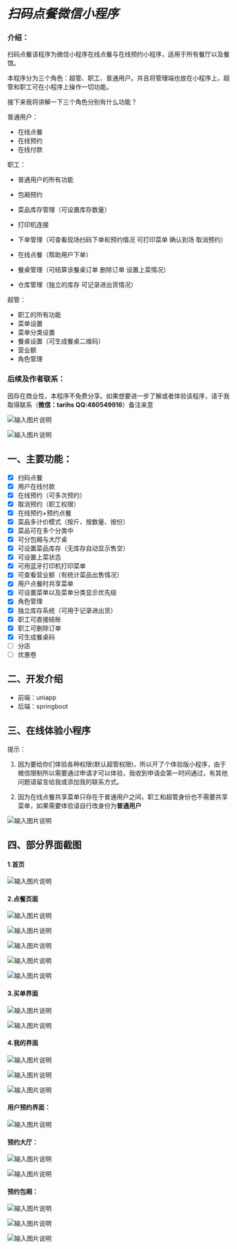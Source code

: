 # *扫码点餐微信小程序*

### 介绍：

扫码点餐该程序为微信小程序在线点餐与在线预约小程序，适用于所有餐厅以及餐馆。

本程序分为三个角色：超管、职工、普通用户。并且将管理端也放在小程序上，超管和职工可在小程序上操作一切功能。

接下来我将讲解一下三个角色分别有什么功能？

普通用户：

- 在线点餐
- 在线预约
- 在线付款

职工：

- 普通用户的所有功能

- 包厢预约
- 菜品库存管理（可设置库存数量）
- 打印机连接
- 下单管理（可查看现场扫码下单和预约情况 可打印菜单 确认到场 取消预约）
- 在线点餐（帮助用户下单）
- 餐桌管理（可结算该餐桌订单 删除订单 设置上菜情况）
- 仓库管理（独立的库存 可记录进出货情况）

超管：

- 职工的所有功能
- 菜单设置
- 菜单分类设置
- 餐桌设置（可生成餐桌二维码）
- 营业额
- 角色管理

### 后续及作者联系：

​	因存在商业性，本程序不免费分享。如果想要进一步了解或者体验该程序，请于我取得联系（**微信：tarihs  QQ:480549916**）备注来意

![输入图片说明](https://gitee.com/lotian999/Scan-QR-code-to-order-food/raw/master/my/wximage.png)

![输入图片说明](https://gitee.com/lotian999/Scan-QR-code-to-order-food/raw/master/my/1717481874006_temp_qrcode_share_9993.png)

## 一、主要功能：

- [x] 扫码点餐
- [x] 用户在线付款
- [x] 在线预约（可多次预约）
- [x] 取消预约（职工权限）
- [x] 在线预约+预约点餐
- [x] 菜品多计价模式（按斤、按数量、按份）
- [x] 菜品可在多个分类中
- [x] 可分包厢与大厅桌
- [x] 可设置菜品库存（无库存自动显示售空）
- [x] 可设置上菜状态
- [x] 可用蓝牙打印机打印菜单
- [x] 可查看营业额（有统计菜品出售情况）
- [x] 用户点餐时共享菜单
- [x] 可设置菜单以及菜单分类显示优先级
- [x] 角色管理
- [x] 独立库存系统（可用于记录进出货）
- [x] 职工可直接结账
- [x] 职工可删除订单
- [x] 可生成餐桌码
- [ ] 分店
- [ ] 优惠卷

## 二、开发介绍

- 前端：uniapp
- 后端：springboot

## 三、在线体验小程序

提示：

1. 因为要给你们体验各种权限(默认超管权限)，所以开了个体验版小程序，由于微信限制所以需要通过申请才可以体验，我收到申请会第一时间通过，有其他问题请留言给我或添加我的联系方式。

2. 因为在线点餐共享菜单只存在于普通用户之间，职工和超管身份也不需要共享菜单，如果需要体验请自行改身份为**普通用户**

![输入图片说明](https://gitee.com/lotian999/Scan-QR-code-to-order-food/raw/master/online/images/ouE-N68irFtGfgtmTuzEVXnI5tZs.jpg)

## 四、部分界面截图

#### 1.首页

![输入图片说明](https://gitee.com/lotian999/Scan-QR-code-to-order-food/raw/master/online/images/image-20240603234342438.png)

#### 2.点餐页面

![输入图片说明](https://gitee.com/lotian999/Scan-QR-code-to-order-food/raw/master/online/images/22.png)

![输入图片说明](https://gitee.com/lotian999/Scan-QR-code-to-order-food/raw/master/online/images/23.png)

![输入图片说明](https://gitee.com/lotian999/Scan-QR-code-to-order-food/raw/master/online/images/24.png)

![输入图片说明](https://gitee.com/lotian999/Scan-QR-code-to-order-food/raw/master/online/images/image-20240527013057878.png)

![输入图片说明](https://gitee.com/lotian999/Scan-QR-code-to-order-food/raw/master/online/images/image-20240527013118680.png)

#### 3.买单界面

![输入图片说明](https://gitee.com/lotian999/Scan-QR-code-to-order-food/raw/master/online/images/image-20240527013404283.png)

![输入图片说明](https://gitee.com/lotian999/Scan-QR-code-to-order-food/raw/master/online/images/image-20240527013501780.png)

#### 4.我的界面

![输入图片说明](https://gitee.com/lotian999/Scan-QR-code-to-order-food/raw/master/online/images/image-20240603235519455.png)

![输入图片说明](https://gitee.com/lotian999/Scan-QR-code-to-order-food/raw/master/online/images/image-20240603235444099.png)

![输入图片说明](https://gitee.com/lotian999/Scan-QR-code-to-order-food/raw/master/online/images/image-20240603235402550.png)

#### 用户预约界面：

![输入图片说明](https://gitee.com/lotian999/Scan-QR-code-to-order-food/raw/master/online/images/image-20240527014852040.png)

#### 预约大厅：

![输入图片说明](https://gitee.com/lotian999/Scan-QR-code-to-order-food/raw/master/online/images/image-20240527014916125.png)

![输入图片说明](https://gitee.com/lotian999/Scan-QR-code-to-order-food/raw/master/online/images/image-20240527014924779.png)

#### 预约包厢：

![输入图片说明](https://gitee.com/lotian999/Scan-QR-code-to-order-food/raw/master/online/images/image-20240527015004647.png)

![输入图片说明](https://gitee.com/lotian999/Scan-QR-code-to-order-food/raw/master/online/images/image-20240603234933378.png)

![输入图片说明](https://gitee.com/lotian999/Scan-QR-code-to-order-food/raw/master/online/images/image-20240603235058872.png)
